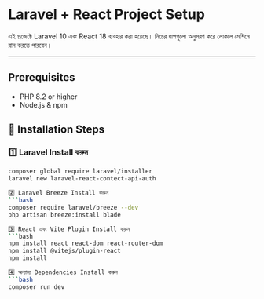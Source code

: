 # Laravel + React Project Setup

এই প্রজেক্টে Laravel 10 এবং React 18 ব্যবহার করা হয়েছে। নিচের ধাপগুলো অনুসরণ করে লোকাল মেশিনে রান করতে পারবেন।

---

## Prerequisites
- PHP 8.2 or higher
- Node.js & npm

## 🚀 Installation Steps

### 1️⃣ Laravel Install করুন
```bash
composer global require laravel/installer
laravel new laravel-react-contect-api-auth

2️⃣ Laravel Breeze Install করুন
```bash
composer require laravel/breeze --dev
php artisan breeze:install blade

3️⃣ React এবং Vite Plugin Install করুন
```bash
npm install react react-dom react-router-dom
npm install @vitejs/plugin-react
npm install

4️⃣ অন্যান্য Dependencies Install করুন
```bash
composer run dev

